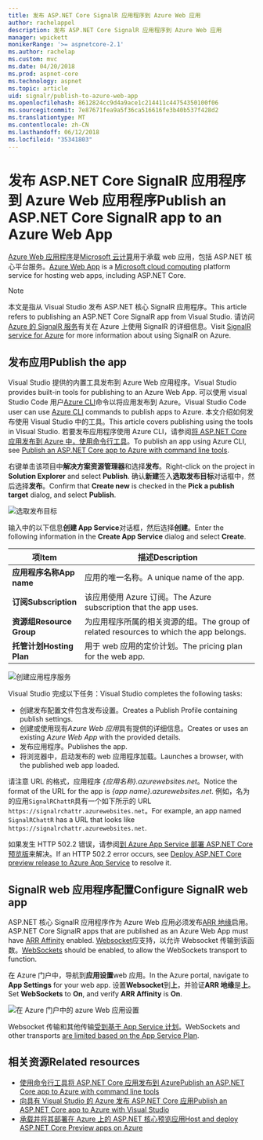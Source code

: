 ```yaml
---
title: 发布 ASP.NET Core SignalR 应用程序到 Azure Web 应用
author: rachelappel
description: 发布 ASP.NET Core SignalR 应用程序到 Azure Web 应用
manager: wpickett
monikerRange: '>= aspnetcore-2.1'
ms.author: rachelap
ms.custom: mvc
ms.date: 04/20/2018
ms.prod: aspnet-core
ms.technology: aspnet
ms.topic: article
uid: signalr/publish-to-azure-web-app
ms.openlocfilehash: 8612824cc9d4a9ace1c214411c44754350100f06
ms.sourcegitcommit: 7e87671fea9a5f36ca516616fe3b40b537f428d2
ms.translationtype: MT
ms.contentlocale: zh-CN
ms.lasthandoff: 06/12/2018
ms.locfileid: "35341803"
---
```

# <a name="publish-an-aspnet-core-signalr-app-to-an-azure-web-app"></a><span data-ttu-id="c0c0b-103">发布 ASP.NET Core SignalR 应用程序到 Azure Web 应用程序</span><span class="sxs-lookup"><span data-stu-id="c0c0b-103">Publish an ASP.NET Core SignalR app to an Azure Web App</span></span>

<span data-ttu-id="c0c0b-104">[Azure Web 应用程序](/azure/app-service/app-service-web-overview)是[Microsoft 云计算](https://azure.microsoft.com/)用于承载 web 应用，包括 ASP.NET 核心平台服务。</span><span class="sxs-lookup"><span data-stu-id="c0c0b-104">[Azure Web App](/azure/app-service/app-service-web-overview) is a [Microsoft cloud computing](https://azure.microsoft.com/) platform service for hosting web apps, including ASP.NET Core.</span></span>

> [!NOTE]
> <span data-ttu-id="c0c0b-105">本文是指从 Visual Studio 发布 ASP.NET 核心 SignalR 应用程序。</span><span class="sxs-lookup"><span data-stu-id="c0c0b-105">This article refers to publishing an ASP.NET Core SignalR app from Visual Studio.</span></span> <span data-ttu-id="c0c0b-106">请访问[Azure 的 SignalR 服务](https://azure.microsoft.com/en-gb/services/signalr-service?)有关在 Azure 上使用 SignalR 的详细信息。</span><span class="sxs-lookup"><span data-stu-id="c0c0b-106">Visit [SignalR service for Azure](https://azure.microsoft.com/en-gb/services/signalr-service?) for more information about using SignalR on Azure.</span></span>

## <a name="publish-the-app"></a><span data-ttu-id="c0c0b-107">发布应用</span><span class="sxs-lookup"><span data-stu-id="c0c0b-107">Publish the app</span></span>

<span data-ttu-id="c0c0b-108">Visual Studio 提供的内置工具发布到 Azure Web 应用程序。</span><span class="sxs-lookup"><span data-stu-id="c0c0b-108">Visual Studio provides built-in tools for publishing to an Azure Web App.</span></span> <span data-ttu-id="c0c0b-109">可以使用 visual Studio Code 用户[Azure CLI](/cli/azure)命令以将应用发布到 Azure。</span><span class="sxs-lookup"><span data-stu-id="c0c0b-109">Visual Studio Code user can use [Azure CLI](/cli/azure) commands to publish apps to Azure.</span></span> <span data-ttu-id="c0c0b-110">本文介绍如何发布使用 Visual Studio 中的工具。</span><span class="sxs-lookup"><span data-stu-id="c0c0b-110">This article covers publishing using the tools in Visual Studio.</span></span> <span data-ttu-id="c0c0b-111">若要发布应用程序使用 Azure CLI，请参阅[将 ASP.NET Core 应用发布到 Azure 中，使用命令行工具](xref:tutorials/publish-to-azure-webapp-using-cli)。</span><span class="sxs-lookup"><span data-stu-id="c0c0b-111">To publish an app using Azure CLI, see [Publish an ASP.NET Core app to Azure with command line tools](xref:tutorials/publish-to-azure-webapp-using-cli).</span></span>

<span data-ttu-id="c0c0b-112">右键单击该项目中**解决方案资源管理器**和选择**发布**。</span><span class="sxs-lookup"><span data-stu-id="c0c0b-112">Right-click on the project in **Solution Explorer** and select **Publish**.</span></span> <span data-ttu-id="c0c0b-113">确认**新建**签入**选取发布目标**对话框中，然后选择**发布**。</span><span class="sxs-lookup"><span data-stu-id="c0c0b-113">Confirm that **Create new** is checked in the **Pick a publish target** dialog, and select **Publish**.</span></span>

![选取发布目标](publish-to-azure-web-app/_static/pick-publish-target-dialog.png)

<span data-ttu-id="c0c0b-115">输入中的以下信息**创建 App Service**对话框，然后选择**创建**。</span><span class="sxs-lookup"><span data-stu-id="c0c0b-115">Enter the following information in the **Create App Service** dialog and select **Create**.</span></span>

| <span data-ttu-id="c0c0b-116">项</span><span class="sxs-lookup"><span data-stu-id="c0c0b-116">Item</span></span> | <span data-ttu-id="c0c0b-117">描述</span><span class="sxs-lookup"><span data-stu-id="c0c0b-117">Description</span></span> |
| ---- | ----------- |
| <span data-ttu-id="c0c0b-118">**应用程序名称**</span><span class="sxs-lookup"><span data-stu-id="c0c0b-118">**App name**</span></span> | <span data-ttu-id="c0c0b-119">应用的唯一名称。</span><span class="sxs-lookup"><span data-stu-id="c0c0b-119">A unique name of the app.</span></span> |
| <span data-ttu-id="c0c0b-120">**订阅**</span><span class="sxs-lookup"><span data-stu-id="c0c0b-120">**Subscription**</span></span> | <span data-ttu-id="c0c0b-121">该应用使用 Azure 订阅。</span><span class="sxs-lookup"><span data-stu-id="c0c0b-121">The Azure subscription that the app uses.</span></span> |
| <span data-ttu-id="c0c0b-122">**资源组**</span><span class="sxs-lookup"><span data-stu-id="c0c0b-122">**Resource Group**</span></span> | <span data-ttu-id="c0c0b-123">为应用程序所属的相关资源的组。</span><span class="sxs-lookup"><span data-stu-id="c0c0b-123">The group of related resources to which the app belongs.</span></span>  |
| <span data-ttu-id="c0c0b-124">**托管计划**</span><span class="sxs-lookup"><span data-stu-id="c0c0b-124">**Hosting Plan**</span></span> | <span data-ttu-id="c0c0b-125">用于 web 应用的定价计划。</span><span class="sxs-lookup"><span data-stu-id="c0c0b-125">The pricing plan for the web app.</span></span> |

![创建应用程序服务](publish-to-azure-web-app/_static/create-app-service-dialog.png)

<span data-ttu-id="c0c0b-127">Visual Studio 完成以下任务：</span><span class="sxs-lookup"><span data-stu-id="c0c0b-127">Visual Studio completes the following tasks:</span></span>

* <span data-ttu-id="c0c0b-128">创建发布配置文件包含发布设置。</span><span class="sxs-lookup"><span data-stu-id="c0c0b-128">Creates a Publish Profile containing publish settings.</span></span>
* <span data-ttu-id="c0c0b-129">创建或使用现有*Azure Web 应用*具有提供的详细信息。</span><span class="sxs-lookup"><span data-stu-id="c0c0b-129">Creates or uses an existing *Azure Web App* with the provided details.</span></span>
* <span data-ttu-id="c0c0b-130">发布应用程序。</span><span class="sxs-lookup"><span data-stu-id="c0c0b-130">Publishes the app.</span></span>
* <span data-ttu-id="c0c0b-131">将浏览器中，启动发布的 web 应用程序加载。</span><span class="sxs-lookup"><span data-stu-id="c0c0b-131">Launches a browser, with the published web app loaded.</span></span>

<span data-ttu-id="c0c0b-132">请注意 URL 的格式，应用程序 *{应用名称}.azurewebsites.net*。</span><span class="sxs-lookup"><span data-stu-id="c0c0b-132">Notice the format of the URL for the app is *{app name}.azurewebsites.net*.</span></span> <span data-ttu-id="c0c0b-133">例如，名为的应用`SignalRChattR`具有一个如下所示的 URL `https://signalrchattr.azurewebsites.net`。</span><span class="sxs-lookup"><span data-stu-id="c0c0b-133">For example, an app named `SignalRChattR` has a URL that looks like `https://signalrchattr.azurewebsites.net`.</span></span>

<span data-ttu-id="c0c0b-134">如果发生 HTTP 502.2 错误，请参阅[到 Azure App Service 部署 ASP.NET Core 预览版](xref:host-and-deploy/azure-apps/index)来解决。</span><span class="sxs-lookup"><span data-stu-id="c0c0b-134">If an HTTP 502.2 error occurs, see [Deploy ASP.NET Core preview release to Azure App Service](xref:host-and-deploy/azure-apps/index) to resolve it.</span></span>

## <a name="configure-signalr-web-app"></a><span data-ttu-id="c0c0b-135">SignalR web 应用程序配置</span><span class="sxs-lookup"><span data-stu-id="c0c0b-135">Configure SignalR web app</span></span>

<span data-ttu-id="c0c0b-136">ASP.NET 核心 SignalR 应用程序作为 Azure Web 应用必须发布[ARR 地缘](https://en.wikipedia.org/wiki/Application_Request_Routing)启用。</span><span class="sxs-lookup"><span data-stu-id="c0c0b-136">ASP.NET Core SignalR apps that are published as an Azure Web App must have [ARR Affinity](https://en.wikipedia.org/wiki/Application_Request_Routing) enabled.</span></span> <span data-ttu-id="c0c0b-137">[Websocket](xref:fundamentals/websockets)应支持，以允许 Websocket 传输到该函数。</span><span class="sxs-lookup"><span data-stu-id="c0c0b-137">[WebSockets](xref:fundamentals/websockets) should be enabled, to allow the WebSockets transport to function.</span></span>

<span data-ttu-id="c0c0b-138">在 Azure 门户中，导航到**应用设置**web 应用。</span><span class="sxs-lookup"><span data-stu-id="c0c0b-138">In the Azure portal, navigate to **App Settings** for your web app.</span></span> <span data-ttu-id="c0c0b-139">设置**Websocket**到**上**，并验证**ARR 地缘**是**上**。</span><span class="sxs-lookup"><span data-stu-id="c0c0b-139">Set **WebSockets** to **On**, and verify **ARR Affinity** is **On**.</span></span>

![在 Azure 门户中的 azure Web 应用设置](publish-to-azure-web-app/_static/azure-web-app-settings.png)

 <span data-ttu-id="c0c0b-141">Websocket 传输和其他传输[受到基于 App Service 计划](/azure/azure-subscription-service-limits#app-service-limits)。</span><span class="sxs-lookup"><span data-stu-id="c0c0b-141">WebSockets and other transports [are limited based on the App Service Plan](/azure/azure-subscription-service-limits#app-service-limits).</span></span>

## <a name="related-resources"></a><span data-ttu-id="c0c0b-142">相关资源</span><span class="sxs-lookup"><span data-stu-id="c0c0b-142">Related resources</span></span>

* [<span data-ttu-id="c0c0b-143">使用命令行工具将 ASP.NET Core 应用发布到 Azure</span><span class="sxs-lookup"><span data-stu-id="c0c0b-143">Publish an ASP.NET Core app to Azure with command line tools</span></span>](xref:tutorials/publish-to-azure-webapp-using-cli?tabs=windows)
* [<span data-ttu-id="c0c0b-144">向具有 Visual Studio 的 Azure 发布 ASP.NET Core 应用</span><span class="sxs-lookup"><span data-stu-id="c0c0b-144">Publish an ASP.NET Core app to Azure with Visual Studio</span></span>](xref:tutorials/publish-to-azure-webapp-using-vs)
* [<span data-ttu-id="c0c0b-145">承载并将其部署在 Azure 上的 ASP.NET 核心预览应用</span><span class="sxs-lookup"><span data-stu-id="c0c0b-145">Host and deploy ASP.NET Core Preview apps on Azure</span></span>](xref:host-and-deploy/azure-apps/index#deploy-aspnet-core-preview-release-to-azure-app-service)
